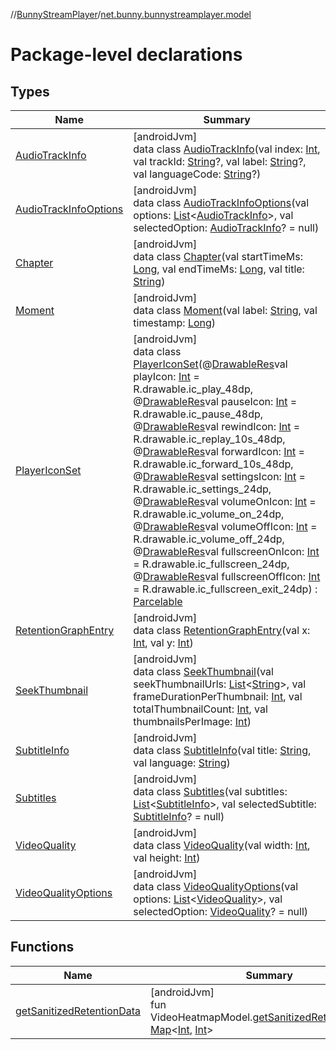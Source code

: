 //[BunnyStreamPlayer](../../index.md)/[net.bunny.bunnystreamplayer.model](index.md)

# Package-level declarations

## Types

| Name | Summary |
|---|---|
| [AudioTrackInfo](-audio-track-info/index.md) | [androidJvm]<br>data class [AudioTrackInfo](-audio-track-info/index.md)(val index: [Int](https://kotlinlang.org/api/core/kotlin-stdlib/kotlin/-int/index.html), val trackId: [String](https://kotlinlang.org/api/core/kotlin-stdlib/kotlin/-string/index.html)?, val label: [String](https://kotlinlang.org/api/core/kotlin-stdlib/kotlin/-string/index.html)?, val languageCode: [String](https://kotlinlang.org/api/core/kotlin-stdlib/kotlin/-string/index.html)?) |
| [AudioTrackInfoOptions](-audio-track-info-options/index.md) | [androidJvm]<br>data class [AudioTrackInfoOptions](-audio-track-info-options/index.md)(val options: [List](https://kotlinlang.org/api/core/kotlin-stdlib/kotlin.collections/-list/index.html)&lt;[AudioTrackInfo](-audio-track-info/index.md)&gt;, val selectedOption: [AudioTrackInfo](-audio-track-info/index.md)? = null) |
| [Chapter](-chapter/index.md) | [androidJvm]<br>data class [Chapter](-chapter/index.md)(val startTimeMs: [Long](https://kotlinlang.org/api/core/kotlin-stdlib/kotlin/-long/index.html), val endTimeMs: [Long](https://kotlinlang.org/api/core/kotlin-stdlib/kotlin/-long/index.html), val title: [String](https://kotlinlang.org/api/core/kotlin-stdlib/kotlin/-string/index.html)) |
| [Moment](-moment/index.md) | [androidJvm]<br>data class [Moment](-moment/index.md)(val label: [String](https://kotlinlang.org/api/core/kotlin-stdlib/kotlin/-string/index.html), val timestamp: [Long](https://kotlinlang.org/api/core/kotlin-stdlib/kotlin/-long/index.html)) |
| [PlayerIconSet](-player-icon-set/index.md) | [androidJvm]<br>data class [PlayerIconSet](-player-icon-set/index.md)(@[DrawableRes](https://developer.android.com/reference/kotlin/androidx/annotation/DrawableRes.html)val playIcon: [Int](https://kotlinlang.org/api/core/kotlin-stdlib/kotlin/-int/index.html) = R.drawable.ic_play_48dp, @[DrawableRes](https://developer.android.com/reference/kotlin/androidx/annotation/DrawableRes.html)val pauseIcon: [Int](https://kotlinlang.org/api/core/kotlin-stdlib/kotlin/-int/index.html) = R.drawable.ic_pause_48dp, @[DrawableRes](https://developer.android.com/reference/kotlin/androidx/annotation/DrawableRes.html)val rewindIcon: [Int](https://kotlinlang.org/api/core/kotlin-stdlib/kotlin/-int/index.html) = R.drawable.ic_replay_10s_48dp, @[DrawableRes](https://developer.android.com/reference/kotlin/androidx/annotation/DrawableRes.html)val forwardIcon: [Int](https://kotlinlang.org/api/core/kotlin-stdlib/kotlin/-int/index.html) = R.drawable.ic_forward_10s_48dp, @[DrawableRes](https://developer.android.com/reference/kotlin/androidx/annotation/DrawableRes.html)val settingsIcon: [Int](https://kotlinlang.org/api/core/kotlin-stdlib/kotlin/-int/index.html) = R.drawable.ic_settings_24dp, @[DrawableRes](https://developer.android.com/reference/kotlin/androidx/annotation/DrawableRes.html)val volumeOnIcon: [Int](https://kotlinlang.org/api/core/kotlin-stdlib/kotlin/-int/index.html) = R.drawable.ic_volume_on_24dp, @[DrawableRes](https://developer.android.com/reference/kotlin/androidx/annotation/DrawableRes.html)val volumeOffIcon: [Int](https://kotlinlang.org/api/core/kotlin-stdlib/kotlin/-int/index.html) = R.drawable.ic_volume_off_24dp, @[DrawableRes](https://developer.android.com/reference/kotlin/androidx/annotation/DrawableRes.html)val fullscreenOnIcon: [Int](https://kotlinlang.org/api/core/kotlin-stdlib/kotlin/-int/index.html) = R.drawable.ic_fullscreen_24dp, @[DrawableRes](https://developer.android.com/reference/kotlin/androidx/annotation/DrawableRes.html)val fullscreenOffIcon: [Int](https://kotlinlang.org/api/core/kotlin-stdlib/kotlin/-int/index.html) = R.drawable.ic_fullscreen_exit_24dp) : [Parcelable](https://developer.android.com/reference/kotlin/android/os/Parcelable.html) |
| [RetentionGraphEntry](-retention-graph-entry/index.md) | [androidJvm]<br>data class [RetentionGraphEntry](-retention-graph-entry/index.md)(val x: [Int](https://kotlinlang.org/api/core/kotlin-stdlib/kotlin/-int/index.html), val y: [Int](https://kotlinlang.org/api/core/kotlin-stdlib/kotlin/-int/index.html)) |
| [SeekThumbnail](-seek-thumbnail/index.md) | [androidJvm]<br>data class [SeekThumbnail](-seek-thumbnail/index.md)(val seekThumbnailUrls: [List](https://kotlinlang.org/api/core/kotlin-stdlib/kotlin.collections/-list/index.html)&lt;[String](https://kotlinlang.org/api/core/kotlin-stdlib/kotlin/-string/index.html)&gt;, val frameDurationPerThumbnail: [Int](https://kotlinlang.org/api/core/kotlin-stdlib/kotlin/-int/index.html), val totalThumbnailCount: [Int](https://kotlinlang.org/api/core/kotlin-stdlib/kotlin/-int/index.html), val thumbnailsPerImage: [Int](https://kotlinlang.org/api/core/kotlin-stdlib/kotlin/-int/index.html)) |
| [SubtitleInfo](-subtitle-info/index.md) | [androidJvm]<br>data class [SubtitleInfo](-subtitle-info/index.md)(val title: [String](https://kotlinlang.org/api/core/kotlin-stdlib/kotlin/-string/index.html), val language: [String](https://kotlinlang.org/api/core/kotlin-stdlib/kotlin/-string/index.html)) |
| [Subtitles](-subtitles/index.md) | [androidJvm]<br>data class [Subtitles](-subtitles/index.md)(val subtitles: [List](https://kotlinlang.org/api/core/kotlin-stdlib/kotlin.collections/-list/index.html)&lt;[SubtitleInfo](-subtitle-info/index.md)&gt;, val selectedSubtitle: [SubtitleInfo](-subtitle-info/index.md)? = null) |
| [VideoQuality](-video-quality/index.md) | [androidJvm]<br>data class [VideoQuality](-video-quality/index.md)(val width: [Int](https://kotlinlang.org/api/core/kotlin-stdlib/kotlin/-int/index.html), val height: [Int](https://kotlinlang.org/api/core/kotlin-stdlib/kotlin/-int/index.html)) |
| [VideoQualityOptions](-video-quality-options/index.md) | [androidJvm]<br>data class [VideoQualityOptions](-video-quality-options/index.md)(val options: [List](https://kotlinlang.org/api/core/kotlin-stdlib/kotlin.collections/-list/index.html)&lt;[VideoQuality](-video-quality/index.md)&gt;, val selectedOption: [VideoQuality](-video-quality/index.md)? = null) |

## Functions

| Name | Summary |
|---|---|
| [getSanitizedRetentionData](get-sanitized-retention-data.md) | [androidJvm]<br>fun VideoHeatmapModel.[getSanitizedRetentionData](get-sanitized-retention-data.md)(): [Map](https://kotlinlang.org/api/core/kotlin-stdlib/kotlin.collections/-map/index.html)&lt;[Int](https://kotlinlang.org/api/core/kotlin-stdlib/kotlin/-int/index.html), [Int](https://kotlinlang.org/api/core/kotlin-stdlib/kotlin/-int/index.html)&gt; |